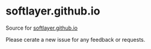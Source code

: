 # softlayer.github.io

Source for [softlayer.github.io](http://softlayer.github.io)

Please cerate a new issue for any feedback or requests.
